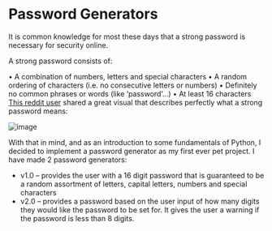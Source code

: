 # Password Generators
It is common knowledge for most these days that a strong password is necessary for security online.

A strong password consists of:

•	A combination of numbers, letters and special characters
•	A random ordering of characters (i.e. no consecutive letters or numbers)
•	Definitely no common phrases or words (like ‘password’…)
•	At least 16 characters 
[This reddit user](https://www.reddit.com/r/dataisbeautiful/comments/ifral7/oc_time_it_takes_to_crack_a_password_updated/) shared a great visual that describes perfectly what a strong password means:

![image](https://preview.redd.it/kqgnls4nzyi51.jpg?width=960&crop=smart&auto=webp&s=09ada6a85dd784af54771ec533aac2b83337cc04)
 
With that in mind, and as an introduction to some fundamentals of Python, I decided to implement a password generator as my first ever pet project.
I have made 2 password generators:
- v1.0 – provides the user with a 16 digit password that is guaranteed to be a random assortment of letters, capital letters, numbers and special characters
- v2.0 – provides a password based on the user input of how many digits they would like the password to be set for. It gives the user a warning if the password is less than 8 digits. 

